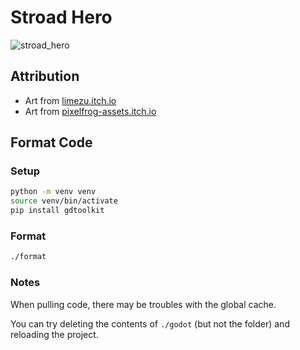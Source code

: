 # Stroad Hero

![stroad_hero](https://github.com/dustinmichels/stroad-hero/assets/16504363/8afd2f93-1c5d-4fec-af93-ac554c5e86be)

## Attribution

- Art from [limezu.itch.io](https://limezu.itch.io/modernexteriors)
- Art from [pixelfrog-assets.itch.io](https://pixelfrog-assets.itch.io/pixel-adventure-1)

## Format Code

### Setup

```sh
python -m venv venv
source venv/bin/activate
pip install gdtoolkit
```

### Format

```sh
./format
```

### Notes

When pulling code, there may be troubles with the global cache.

You can try deleting the contents of `./godot` (but not the folder) and reloading the project.
